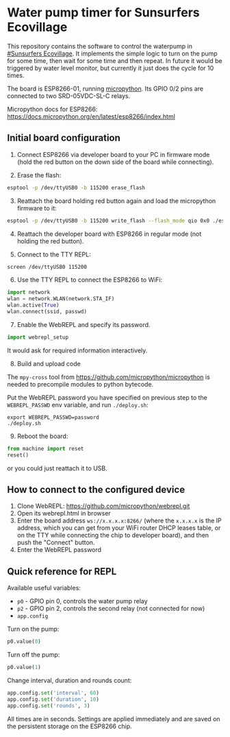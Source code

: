 Water pump timer for Sunsurfers Ecovillage
==========================================

This repository contains the software to control the waterpump in [#Sunsurfers
Ecovillage](http://sunsurfers.ru/projects/eco-village-georgia/). It implements
the simple logic to turn on the pump for some time, then wait for some time and
then repeat. In future it would be triggered by water level monitor, but
currently it just does the cycle for 10 times.

The board is ESP8266-01, running [micropython](http://micropython.org/). Its
GPIO 0/2 pins are connected to two SRD-05VDC-SL-C relays.

Micropython docs for ESP8266: https://docs.micropython.org/en/latest/esp8266/index.html

Initial board configuration
---------------------------

1. Connect ESP8266 via developer board to your PC in firmware mode (hold the
   red button on the down side of the board while connecting).

2. Erase the flash:

```bash
esptool -p /dev/ttyUSB0 -b 115200 erase_flash
```

3. Reattach the board holding red button again and load the micropython firmware to it:

```bash
esptool -p /dev/ttyUSB0 -b 115200 write_flash --flash_mode qio 0x0 ./esp8266-20180511-v1.9.4.bin
```

4. Reattach the developer board with ESP8266 in regular mode (not holding the red button).

5. Connect to the TTY REPL:

```bash
screen /dev/ttyUSB0 115200
```

6. Use the TTY REPL to connect the ESP8266 to WiFi:

```python
import network
wlan = network.WLAN(network.STA_IF)
wlan.active(True)
wlan.connect(ssid, passwd)
```

7. Enable the WebREPL and specify its password.

```python
import webrepl_setup
```

It would ask for required information interactively.

8. Build and upload code

The `mpy-cross` tool from https://github.com/micropython/micropython is needed
to precompile modules to python bytecode.

Put the WebREPL password you have specified on previous step to the
`WEBREPL_PASSWD` env variable, and run `./deploy.sh`:

```
export WEBREPL_PASSWD=password
./deploy.sh
```

9. Reboot the board:

```python
from machine import reset
reset()
```

or you could just reattach it to USB.

How to connect to the configured device
---------------------------------------

1. Clone WebREPL: https://github.com/micropython/webrepl.git
2. Open its webrepl.html in browser
3. Enter the board address `ws://x.x.x.x:8266/` (where the `x.x.x.x` is the IP
   address, which you can get from your WiFi router DHCP leases table, or on
   the TTY while connecting the chip to developer board), and then push the
   "Connect" button.
4. Enter the WebREPL password

Quick reference for REPL
------------------------

Available useful variables:

* `p0` - GPIO pin 0, controls the water pump relay
* `p2` - GPIO pin 2, controls the second relay (not connected for now)
* `app.config`

Turn on the pump:

```python
p0.value(0)
```

Turn off the pump:

```python
p0.value(1)
```

Change interval, duration and rounds count:

```python
app.config.set('interval', 60)
app.config.set('duration', 10)
app.config.set('rounds', 3)
```

All times are in seconds. Settings are applied immediately and are saved on the
persistent storage on the ESP8266 chip.
